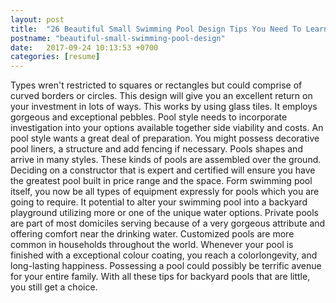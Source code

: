 ```yaml
---
layout: post
title:  "26 Beautiful Small Swimming Pool Design Tips You Need To Learn Now"
postname: "beautiful-small-swimming-pool-design"
date:   2017-09-24 10:13:53 +0700
categories: [resume]
---
```

Types wren't restricted to squares or rectangles but could comprise of curved borders or circles. This design will give you an excellent return on your investment in lots of ways. This works by using glass tiles. It employs gorgeous and exceptional pebbles. Pool style needs to incorporate investigation into your options available together side viability and costs. An pool style wants a great deal of preparation. You might possess decorative pool liners, a structure and add fencing if necessary. Pools shapes and arrive in many styles. These kinds of pools are assembled over the ground. Deciding on a constructor that is expert and certified will ensure you have the greatest pool built in price range and the space. Form swimming pool itself, you now be all types of equipment expressly for pools which you are going to require. It potential to alter your swimming pool into a backyard playground utilizing more or one of the unique water options. Private pools are part of most domiciles serving because of a very gorgeous attribute and offering comfort near the drinking water. Customized pools are more common in households throughout the world. Whenever your pool is finished with a exceptional colour coating, you reach a colorlongevity, and long-lasting happiness. Possessing a pool could possibly be terrific avenue for your entire family. With all these tips for backyard pools that are little, you still get a choice.
